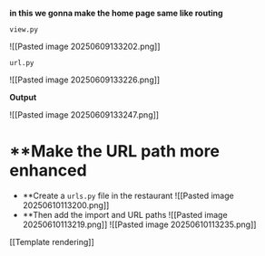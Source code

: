 
**in this we gonna make the home page same like routing**

`view.py`

![[Pasted image 20250609133202.png]]

`url.py`

![[Pasted image 20250609133226.png]]


**Output**

![[Pasted image 20250609133247.png]]



# **Make the URL path more enhanced

- **Create a `urls.py` file in the restaurant
![[Pasted image 20250610113200.png]]
- **Then add the import and URL paths 
![[Pasted image 20250610113219.png]]
![[Pasted image 20250610113235.png]]


[[Template rendering]]
